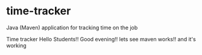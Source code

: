 # time-tracker
Java (Maven) application for tracking time on the job

Time tracker
Hello Students!!
Good evening!!
lets see maven works!!
and it's working
